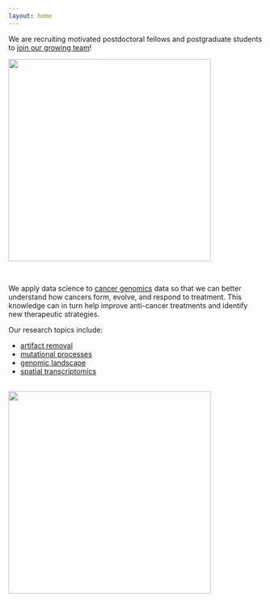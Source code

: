 ```yaml
---
layout: home
---
```


We are recruiting motivated postdoctoral fellows and postgraduate 
students to [join our growing team](/join/)!

<img src="https://admissions.hku.hk/sites/default/files/2020-10/hku_logo.svg
" width="400" />

<br />

We apply data science to [cancer genomics][cancer-genomics] data
so that we can better understand how cancers form, evolve, and 
respond to treatment.
This knowledge can in turn help improve anti-cancer treatments and 
identify new therapeutic strategies.

Our research topics include:
- [artifact removal](/sci/artifact/)
- [mutational processes](/sci/mutproc/)
- [genomic landscape](/sci/genomic/)
- [spatial transcriptomics](/sci/st)

<br />

<img src="https://covid19.med.hku.hk/files/current-event/img/hkumedlogo-black.png" width="400" />

[cancer-genomics]: https://www.nature.com/subjects/cancer-genomics

<br />

